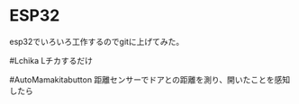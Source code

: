 # ESP32
esp32でいろいろ工作するのでgitに上げてみた。

#Lchika
Lチカするだけ

#AutoMamakitabutton
距離センサーでドアとの距離を測り、開いたことを感知したら

